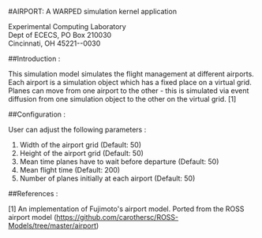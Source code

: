 #AIRPORT: A WARPED simulation kernel application

Experimental Computing Laboratory <br>
Dept of ECECS, PO Box 210030 <br>
Cincinnati, OH  45221--0030 <br>

##Introduction :

This simulation model simulates the flight management at different airports. 
Each airport is a simulation object which has a fixed place on a virtual grid. 
Planes can move from one airport to the other - this is simulated via event 
diffusion from one simulation object to the other on the virtual grid. [1]

##Configuration :

User can adjust the following parameters :

1. Width of the airport grid (Default: 50)
2. Height of the airport grid (Default: 50)
3. Mean time planes have to wait before departure (Default: 50)
4. Mean flight time (Default: 200)
5. Number of planes initially at each airport (Default: 50)

##References :

[1] An implementation of Fujimoto's airport model. Ported from the ROSS airport 
model (https://github.com/carothersc/ROSS-Models/tree/master/airport)

